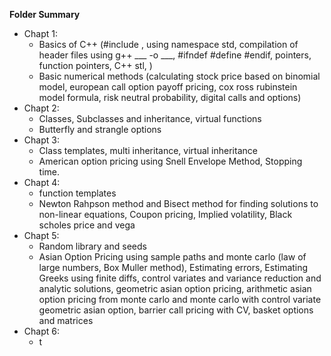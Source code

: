 **Folder Summary**
- Chapt 1: 
  - Basics of C++ (#include <iostream>, using namespace std, compilation of header files using g++ ___ -o ___, #ifndef #define #endif, pointers, function pointers, <vector> C++ stl, <cmath>)
  - Basic numerical methods (calculating stock price based on binomial model, european call option payoff pricing, cox ross rubinstein model formula, risk neutral probability, digital calls and options)
- Chapt 2:
  - Classes, Subclasses and inheritance, virtual functions
  - Butterfly and strangle options
- Chapt 3:
  - Class templates, multi inheritance, virtual inheritance
  - American option pricing using Snell Envelope Method, Stopping time.
- Chapt 4:
  - function templates
  - Newton Rahpson method and Bisect method for finding solutions to non-linear equations, Coupon pricing, Implied volatility, Black scholes price and vega
- Chapt 5:
  - Random library and seeds
  - Asian Option Pricing using sample paths and monte carlo (law of large numbers, Box Muller method), Estimating errors, Estimating Greeks using finite diffs, control variates and variance reduction and analytic solutions, geometric asian option pricing, arithmetic asian option pricing from monte carlo and monte carlo with control variate geometric asian option, barrier call pricing with CV, basket options and matrices
- Chapt 6:
  - t
